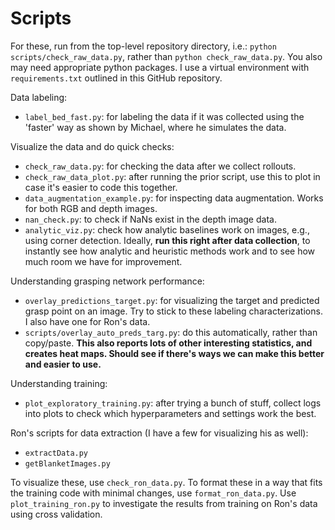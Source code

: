 # Scripts

For these, run from the top-level repository directory, i.e.: `python scripts/check_raw_data.py`,
rather than `python check_raw_data.py`.  You also may need appropriate python packages. I use a
virtual environment with `requirements.txt` outlined in this GitHub repository.

Data labeling:

- `label_bed_fast.py`: for labeling the data if it was collected using the 'faster' way as shown by
  Michael, where he simulates the data.

Visualize the data and do quick checks:

- `check_raw_data.py`: for checking the data after we collect rollouts.
- `check_raw_data_plot.py`: after running the prior script, use this to plot in case it's easier to
  code this together.
- `data_augmentation_example.py`: for inspecting data augmentation. Works for both RGB and depth
  images.
- `nan_check.py`: to check if NaNs exist in the depth image data.
- `analytic_viz.py`: check how analytic baselines work on images, e.g., using corner detection.
  Ideally, **run this right after data collection**, to instantly see how analytic and heuristic
  methods work and to see how much room we have for improvement.

Understanding grasping network performance:

- `overlay_predictions_target.py`: for visualizing the target and predicted grasp point on an image.
  Try to stick to these labeling characterizations. I also have one for Ron's data.
- `scripts/overlay_auto_preds_targ.py`: do this automatically, rather than copy/paste. **This also
  reports lots of other interesting statistics, and creates heat maps. Should see if there's ways we
  can make this better and easier to use.**

Understanding training:

- `plot_exploratory_training.py`: after trying a bunch of stuff, collect logs into plots to check
  which hyperparameters and settings work the best.

Ron's scripts for data extraction (I have a few for visualizing his as well):

- `extractData.py`
- `getBlanketImages.py`

To visualize these, use `check_ron_data.py`. To format these in a way that fits the training code
with minimal changes, use `format_ron_data.py`. Use `plot_training_ron.py` to investigate the
results from training on Ron's data using cross validation.
